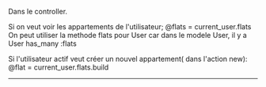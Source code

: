 Dans le controller.

Si on veut voir les appartements de l'utilisateur;
@flats = current_user.flats
On peut utiliser la methode flats pour User car dans le modele User, il y a User has_many :flats

Si l'utilisateur actif veut créer un nouvel appartement( dans l'action new):
@flat = current_user.flats.build

-------------------------------------------------------
